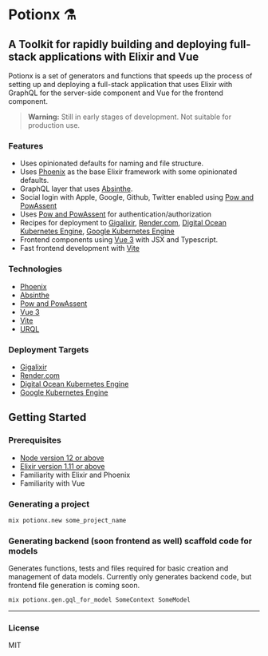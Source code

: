 # Potionx ⚗️

## A Toolkit for rapidly building and deploying full-stack applications with Elixir and Vue
Potionx is a set of generators and functions that speeds up the process of setting up and deploying a full-stack application that uses Elixir with GraphQL for the server-side component and Vue for the frontend component. 

> **Warning:** Still in early stages of development. Not suitable for production use. 

### Features
- Uses opinionated defaults for naming and file structure.
- Uses [Phoenix](https://github.com/phoenixframework/phoenix) as the base Elixir framework with some opinionated defaults.
- GraphQL layer that uses [Absinthe](https://github.com/absinthe-graphql/absinthe).
- Social login with Apple, Google, Github, Twitter enabled using [Pow and PowAssent](https://github.com/danschultzer/pow)
- Uses [Pow and PowAssent](https://github.com/danschultzer/pow) for authentication/authorization
- Recipes for deployment to [Gigalixir](https://www.gigalixir.com/), [Render.com](https://render.com/), [Digital Ocean Kubernetes Engine](https://www.digitalocean.com/products/kubernetes/), [Google Kubernetes Engine](https://cloud.google.com/kubernetes-engine)
- Frontend components using [Vue 3](https://github.com/vuejs/vue) with JSX and Typescript.
- Fast frontend development with [Vite](https://github.com/vitejs/vite)

### Technologies
- [Phoenix](https://github.com/phoenixframework/phoenix)
- [Absinthe](https://github.com/absinthe-graphql/absinthe)
- [Pow and PowAssent](https://github.com/danschultzer/pow)
- [Vue 3](https://github.com/vuejs/vue)
- [Vite](https://github.com/vitejs/vite)
- [URQL](https://github.com/FormidableLabs/urql)

### Deployment Targets
- [Gigalixir](https://www.gigalixir.com/)
- [Render.com](https://render.com/)
- [Digital Ocean Kubernetes Engine](https://www.digitalocean.com/products/kubernetes/)
- [Google Kubernetes Engine](https://cloud.google.com/kubernetes-engine)

## Getting Started

### Prerequisites

- [Node version 12 or above](https://nodejs.org/en/)
- [Elixir version 1.11 or above](https://elixir-lang.org/install.html)
- Familiarity with Elixir and Phoenix
- Familiarity with Vue


### Generating a project

```sh
mix potionx.new some_project_name
```

### Generating backend (soon frontend as well) scaffold code for models
Generates functions, tests and files required for basic creation and management of data models. Currently only generates backend code, but frontend file generation is coming soon.
```sh
mix potionx.gen.gql_for_model SomeContext SomeModel
```

---
### License
MIT